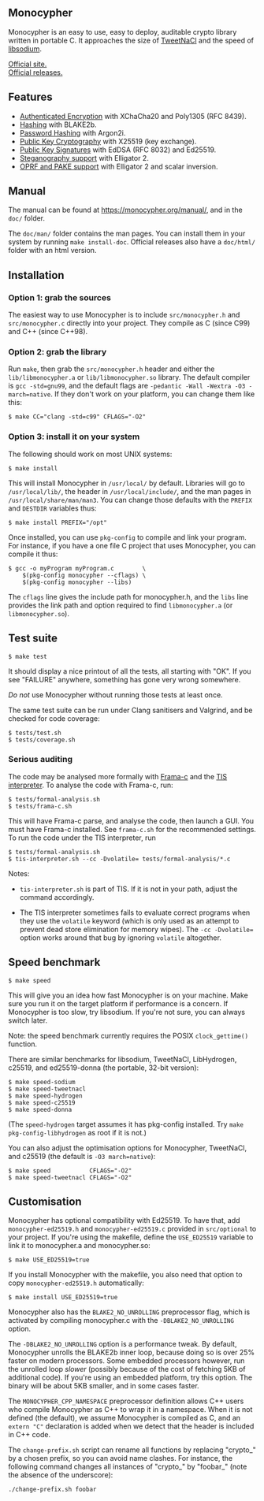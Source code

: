 Monocypher
----------

Monocypher is an easy to use, easy to deploy, auditable crypto library
written in portable C.  It approaches the size of [TweetNaCl][] and the
speed of [libsodium][].

[Official site.](https://monocypher.org/)  
[Official releases.](https://monocypher.org/download/)

[libsodium]: https://libsodium.org
[TweetNaCl]: https://tweetnacl.cr.yp.to/


Features
--------

- [Authenticated Encryption][AEAD] with XChaCha20 and Poly1305
  (RFC&nbsp;8439).
- [Hashing][HASH] with BLAKE2b.
- [Password Hashing][PWH] with Argon2i.
- [Public Key Cryptography][PKC] with X25519 (key exchange).
- [Public Key Signatures][PKS] with EdDSA (RFC 8032) and Ed25519.
- [Steganography support][STEG] with Elligator&nbsp;2.
- [OPRF and PAKE support][PAKE] with Elligator&nbsp;2 and scalar
  inversion.

[AEAD]: https://monocypher.org/manual/aead
[HASH]: https://monocypher.org/manual/hash
[PWH]:  https://monocypher.org/manual/argon2i
[PKC]:  https://monocypher.org/manual/key_exchange
[PKS]:  https://monocypher.org/manual/sign
[STEG]: https://monocypher.org/manual/advanced/elligator
[PAKE]: https://monocypher.org/manual/advanced/x25519_inverse


Manual
------

The manual can be found at https://monocypher.org/manual/, and in the
`doc/` folder.

The `doc/man/` folder contains the man pages.  You can install them in
your system by running `make install-doc`. Official releases also have a
`doc/html/` folder with an html version.


Installation
------------

### Option 1: grab the sources

The easiest way to use Monocypher is to include `src/monocypher.h` and
`src/monocypher.c` directly into your project.  They compile as C (since
C99) and C++ (since C++98).


### Option 2: grab the library

Run `make`, then grab the `src/monocypher.h` header and either the
`lib/libmonocypher.a` or `lib/libmonocypher.so` library.  The default
compiler is `gcc -std=gnu99`, and the default flags are `-pedantic -Wall
-Wextra -O3 -march=native`.  If they don't work on your platform, you
can change them like this:

    $ make CC="clang -std=c99" CFLAGS="-O2"

### Option 3: install it on your system

The following should work on most UNIX systems:

    $ make install

This will install Monocypher in `/usr/local/` by default. Libraries
will go to `/usr/local/lib/`, the header in `/usr/local/include/`, and
the man pages in `/usr/local/share/man/man3`.  You can change those
defaults with the `PREFIX` and `DESTDIR` variables thus:

    $ make install PREFIX="/opt"

Once installed, you can use `pkg-config` to compile and link your
program.  For instance, if you have a one file C project that uses
Monocypher, you can compile it thus:

    $ gcc -o myProgram myProgram.c        \
        $(pkg-config monocypher --cflags) \
        $(pkg-config monocypher --libs)

The `cflags` line gives the include path for monocypher.h, and the
`libs` line provides the link path and option required to find
`libmonocypher.a` (or `libmonocypher.so`).


Test suite
----------

    $ make test

It should display a nice printout of all the tests, all starting with
"OK".  If you see "FAILURE" anywhere, something has gone very wrong
somewhere.

*Do not* use Monocypher without running those tests at least once.

The same test suite can be run under Clang sanitisers and Valgrind, and
be checked for code coverage:

    $ tests/test.sh
    $ tests/coverage.sh


### Serious auditing

The code may be analysed more formally with [Frama-c][] and the
[TIS interpreter][TIS].  To analyse the code with Frama-c, run:

    $ tests/formal-analysis.sh
    $ tests/frama-c.sh

This will have Frama-c parse, and analyse the code, then launch a GUI.
You must have Frama-c installed.  See `frama-c.sh` for the recommended
settings.  To run the code under the TIS interpreter, run

    $ tests/formal-analysis.sh
    $ tis-interpreter.sh --cc -Dvolatile= tests/formal-analysis/*.c

Notes:

- `tis-interpreter.sh` is part of TIS.  If it is not in your path,
  adjust the command accordingly.

- The TIS interpreter sometimes fails to evaluate correct programs when
  they use the `volatile` keyword (which is only used as an attempt to
  prevent dead store elimination for memory wipes).  The `-cc
  -Dvolatile=` option works around that bug by ignoring `volatile`
  altogether.

[Frama-c]:https://frama-c.com/
[TIS]: https://trust-in-soft.com/tis-interpreter/


Speed benchmark
---------------

    $ make speed

This will give you an idea how fast Monocypher is on your machine.  Make
sure you run it on the target platform if performance is a concern.  If
Monocypher is too slow, try libsodium.  If you're not sure, you can
always switch later.


Note: the speed benchmark currently requires the POSIX
`clock_gettime()` function.

There are similar benchmarks for libsodium, TweetNaCl, LibHydrogen,
c25519, and ed25519-donna (the portable, 32-bit version):

    $ make speed-sodium
    $ make speed-tweetnacl
    $ make speed-hydrogen
    $ make speed-c25519
    $ make speed-donna

(The `speed-hydrogen` target assumes it has pkg-config installed. Try
`make pkg-config-libhydrogen` as root if it is not.)

You can also adjust the optimisation options for Monocypher, TweetNaCl,
and c25519 (the default is `-O3 march=native`):

    $ make speed           CFLAGS="-O2"
    $ make speed-tweetnacl CFLAGS="-O2"


Customisation
-------------

Monocypher has optional compatibility with Ed25519. To have that, add
`monocypher-ed25519.h` and `monocypher-ed25519.c` provided in
`src/optional` to your project.  If you're using the makefile, define
the `USE_ED25519` variable to link it to monocypher.a and monocypher.so:

    $ make USE_ED25519=true

If you install Monocypher with the makefile, you also need that option
to copy `monocypher-ed25519.h` automatically:

    $ make install USE_ED25519=true

Monocypher also has the `BLAKE2_NO_UNROLLING` preprocessor flag, which
is activated by compiling monocypher.c with the `-DBLAKE2_NO_UNROLLING`
option.

The `-DBLAKE2_NO_UNROLLING` option is a performance tweak.  By default,
Monocypher unrolls the BLAKE2b inner loop, because doing so is over 25%
faster on modern processors.  Some embedded processors however, run the
unrolled loop _slower_ (possibly because of the cost of fetching 5KB of
additional code).  If you're using an embedded platform, try this
option.  The binary will be about 5KB smaller, and in some cases faster.

The `MONOCYPHER_CPP_NAMESPACE` preprocessor definition allows C++ users
who compile Monocypher as C++ to wrap it in a namespace. When it is not
defined (the default), we assume Monocypher is compiled as C, and an
`extern "C"` declaration is added when we detect that the header is
included in C++ code.

The `change-prefix.sh` script can rename all functions by replacing
"crypto_" by a chosen prefix, so you can avoid name clashes. For
instance, the following command changes all instances of "crypto_" by
"foobar_" (note the absence of the underscore):

    ./change-prefix.sh foobar


